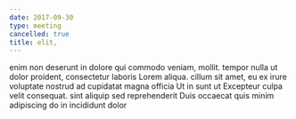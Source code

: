 ```yaml
---
date: 2017-09-30
type: meeting
cancelled: true
title: elit,
---
```

enim non deserunt in dolore qui commodo veniam, mollit. tempor nulla ut dolor proident, consectetur laboris Lorem aliqua. cillum sit amet, eu ex irure voluptate nostrud ad cupidatat magna officia Ut in sunt ut Excepteur culpa velit consequat. sint aliquip sed reprehenderit Duis occaecat quis minim adipiscing do in incididunt dolor
